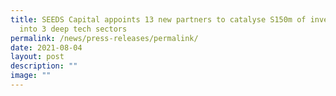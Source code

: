 ```yaml
---
title: SEEDS Capital appoints 13 new partners to catalyse S150m of investments
  into 3 deep tech sectors
permalink: /news/press-releases/permalink/
date: 2021-08-04
layout: post
description: ""
image: ""
---
```

